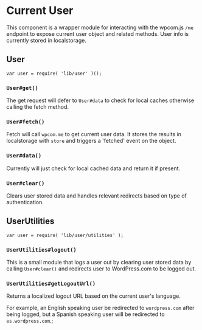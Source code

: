 Current User
======

This component is a wrapper module for interacting with the wpcom.js `/me` endpoint to expose current user object and related methods. User info is currently stored in localstorage.

## User
```es6
var user = require( 'lib/user' )();
```

### `User#get()`
The get request will defer to `User#data` to check for local caches otherwise calling the fetch method.

### `User#fetch()`
Fetch will call `wpcom.me` to get current user data. It stores the results in localstorage with `store` and triggers a 'fetched' event on the object.

### `User#data()`
Currently will just check for local cached data and return it if present.

### `User#clear()`
Clears user stored data and handles relevant redirects based on type of authentication.

## UserUtilities
```es6
var user = require( 'lib/user/utilities' );
```

### `UserUtilities#logout()`
This is a small module that logs a user out by clearing user stored data by calling `User#clear()` and redirects user to WordPress.com to be logged out.

### `UserUtilities#getLogoutUrl()`
Returns a localized logout URL based on the current user's language. 

For example, an English speaking user be redirected to `wordpress.com` after being logged, but a Spanish speaking user will be redirected to `es.wordpress.com`.;
